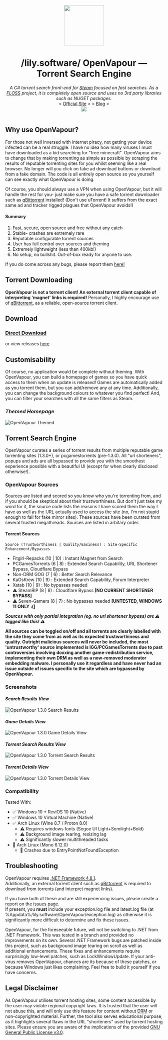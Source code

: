 <div align="center">
  <img style="width:128px;height:128px;" src="https://github.com/lily-software/OpenVapour/assets/59503910/fde232a9-1191-4d43-b2ee-f3c7281473a2">
  <h1>/lily.software/ OpenVapour — Torrent Search Engine</h1>
  <i>A C# torrent search front-end for <a href="https://store.steampowered.com">Steam</a> focused on fast searches. As a <a href="https://www.gnu.org/philosophy/floss-and-foss.en.html">FLOSS</a> project, it is completely open source and uses no 3rd party libraries such as NUGET packages.</i><br>
  > <a href="https://openvapour.lily.software">Official Site</a> <   > <a href="https://blog.lily.software">Blog</a> <<br>
  <img src="https://img.shields.io/github/downloads/lily-software/OpenVapour/total.svg?color=ff69b4&logoColor=white&labelColor=&style=for-the-badge"/>
</div><br>

## Why use OpenVapour?
For those not well inversed with internet piracy, not getting your device infected can be a real struggle. I have no idea how many viruses I must have downloaded as a kid searching for "free minecraft". OpenVapour aims to change that by making torrenting as simple as possible by scraping the results of reputable torrenting sites for you whilst seeming like a real browser. No longer will you click on fake ad download buttons or download from a fake domain. The code is all entirely open source so you yourself can see exactly what OpenVapour is doing.

Of course, you should always use a VPN when using OpenVapour, but it will handle the rest for you- just make sure you have a safe torrent downloader such as [qBittorrent](https://www.qbittorrent.org/) installed! (Don't use uTorrent! It suffers from the exact same ad and tracker rigged plagues that OpenVapour avoids!)

#### Summary
1. Fast, secure, open source and free without any catch
2. Stable- crashes are extremely rare
3. Reputable configurable torrent sources
4. User has full control over sources and theming
5. Extremely lightweight (less than 400kb!)
6. No setup, no bullshit. Out-of-box ready for anyone to use.

If you do come across any bugs, please report them [here!](https://github.com/lily-software/OpenVapour/issues)

## Torrent Downloading
**OpenVapour is not a torrent client! An external torrent client capable of interpreting 'magnet' links is required!**
Personally, I highly encourage use of [qBittorrent](https://www.qbittorrent.org/), as a reliable, open-source torrent client.

## Download
### [Direct Download](https://github.com/lily-software/OpenVapour/releases/latest/download/OpenVapour.exe)
or view releases [here](https://github.com/lily-software/OpenVapour/releases)

## Customisability
Of course, no application would be complete without theming. With OpenVapour, you can build a homepage of games so you have quick access to them when an update is released! Games are automatically added as you torrent them, but you can add/remove any at any time. Additionally, you can change the background colours to whatever you find perfect! And, you can filter your searches with all the same filters as Steam.

### *Themed Homepage*
![OpenVapour Themed](https://github.com/lily-software/OpenVapour/assets/59503910/0d46ef16-517b-4c53-8bb5-037b77485b18)

## Torrent Search Engine
OpenVapour curates a series of torrent results from multiple reputable game torrenting sites (1.3.0+), or pcgamestorrents (pre-1.3.0). All "url shorteners", popups and ads are all bypassed to provide you with the smoothest experience possible with a beautiful UI (except for when clearly disclosed otherwise!).
### OpenVapour Sources
Sources are listed and scored so you know who you're torrenting from, and if you should be skeptical about their trustworthiness. But don't just take my word for it, the source code lists the reasons I have scored them the way I have as well as the URL actually used to access the site (no, I'm not stupid enough to fall for fake mirror sites). These sources have been curated from several trusted megathreads. Sources are listed in arbitary order.
<br>
#### Torrent Sources
`Source (Trustworthiness | Quality/Easiness) : Site-Specific Enhancement/Bypasses`
+ Fitgirl-Repacks (10 | 10) : Instant Magnet from Search
+ PCGamesTorrents (6 | 8) : Extended Search Capability, URL Shortener Bypass, Cloudflare Bypass
+ Non-DRM GOG (7 | 6) : Better Search Relevance
+ KaOsKrew (10 | 9) : Extended Search Capability, Forum Interpreter
+ Xatab (10 | 9) : No bypasses needed
+ ⚠️ SteamRIP (8 | 8) : Cloudflare Bypass <b>[NO CURRENT SHORTENER BYPASS]</b>
+ ⚠️ Seven-Gamers (8 | 7) : No bypasses needed <b>[UNTESTED, WINDOWS 11 ONLY :(]</b>

***Sources with only partial integration (eg. no url shortener bypass) are ⚠️ tagged like this! ⚠️***

<b>All sources can be toggled on/off and all torrents are clearly labelled with the site they come from as well as its expected trustworthiness and quality. Outright malicious sources will never be included, the most 'untrustworthy' source implemented is IGG/PCGamesTorrents due to past controversies involving doxxing another game-redistribution service, implementing their own DRM as well as a now-removed moderator embedding malware. I personally use it regardless and have never had an issue outside of issues specific to the site which are bypassed by OpenVapour.</b></br>

### Screenshots
#### *Search Results View*
![OpenVapour 1.3.0 Search Results](https://github.com/lily-software/OpenVapour/assets/59503910/17772d03-db31-4d9f-8dd1-5d8af3bd3320)


#### *Game Details View*
![OpenVapour 1.3.0 Game Details View](https://github.com/lily-software/OpenVapour/assets/59503910/d167d3f6-525b-41f0-afd2-77e06fe7aaa2)


#### *Torrent Search Results View*
![OpenVapour 1.3.0 Torrent Search Results](https://github.com/lily-software/OpenVapour/assets/59503910/46ac424d-3d49-4ae5-9c37-da6f52c244e0)


#### *Torrent Details View*
![OpenVapour 1.3.0 Torrent Details View](https://github.com/lily-software/OpenVapour/assets/59503910/0feb0b9c-423a-4977-a6f9-56b6f20980da)

### Compatibility
Tested With:
+ ✅ Windows 10 + ReviOS 10 (Native)
+ ✅ Windows 10 Virtual Machine (Native)
+ ✅ Arch Linux (Wine 8.7 / Proton 8.0)
  + ⚠️ Requires windows fonts (Segoe UI Light+Semilight+Bold)
  + ⚠️ Background image tearing, resizing lag
  + ⚠️ Significantly slower multithreaded tasks
+ 🚨 Arch Linux (Mono 6.12.0)
  + 🚨 Crashes due to EntryPointNotFoundException

## Troubleshooting
OpenVapour requires [.NET Framework 4.8.1](https://dotnet.microsoft.com/en-us/download/dotnet-framework/thank-you/net481-web-installer).<br>
Additionally, an external torrent client such as [qBittorrent](https://www.qbittorrent.org/) is required to download from torrents (and interpret magnet links).

If you have both of these and are still experiencing issues, please create a report [on the issues page](https://github.com/lily-software/OpenVapour/issues).<br>
If present, you **must** include your exception.log file and latest.log file (at %Appdata%/lily.software/OpenVapour/exception.log) as otherwise it is significantly more difficult to determine and fix these issues.

OpenVapour, for the foreseeable future, will not be switching to .NET from .NET Framework. This was tested in a branch and provided no improvements on its own. Several .NET Framework bugs are patched inside this project, such as background image tearing on scroll as well as additional enhancements. These fixes and enhancements require surprisingly low-level patches, such as LockWindowUpdate. If your anti-virus removes OpenVapour, chances are its because of these patches, or because Windows just likes complaining. Feel free to build it yourself if you have concerns.

## Legal Disclaimer
As OpenVapour utilises torrent hosting sites, some content accessible by the user may violate regional copyright laws. It is trusted that the user will not abuse this, and will only use this feature for content without [DRM](https://en.wikipedia.org/wiki/Digital_rights_management) or non-copyrighted material. Further, the tool also serves educational purpose, as it highlights several flaws in the URL "shorteners" used by torrent hosting sites. 
Please ensure you are aware of the implications of the provided [GNU General Public License v3.0](https://github.com/lily-software/OpenVapour/blob/master/LICENSE.txt).

